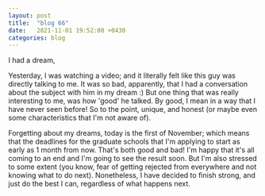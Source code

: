 ```yaml
---
layout: post
title:  "blog 66"
date:   2021-11-01 19:52:00 +0430
categories: blog
---
```


I had a dream,

Yesterday, I was watching a video; and it literally felt like this guy was directly talking to me.
It was so bad, apparently, that I had a conversation about the subject with him in my dream :)
But one thing that was really interesting to me, was how 'good' he talked. By good, I mean in a way that I have never seen before!
So to the point, unique, and honest (or maybe even some characteristics that I'm not aware of).

Forgetting about my dreams, today is the first of November; which means that the deadlines for the graduate schools that I'm applying to start as early as 1 month from now.
That's both good and bad! I'm happy that it's all coming to an end and I'm going to see the result soon. But I'm also stressed to some extent (you know, fear of getting rejected from everywhere and not knowing what to do next). Nonetheless, I have decided to finish strong, and just do the best I can, regardless of what happens next.
